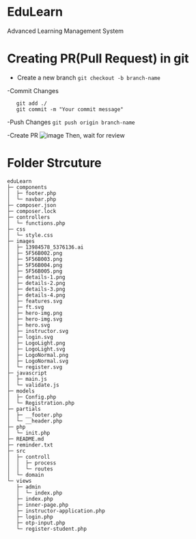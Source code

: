 # EduLearn

Advanced Learning Management System

# Creating PR(Pull Request) in git

- Create a new branch
  `git checkout -b branch-name`

-Commit Changes

```
   git add ./
   git commit -m "Your commit message"
```

-Push Changes
`git push origin branch-name`

-Create PR
![image](https://github.com/jjd214/eduLearn/assets/53577436/856ade97-7c96-4ba0-9902-66357b9333b7)
Then, wait for review

# Folder Strcuture

```
eduLearn
├─ components
│  ├─ footer.php
│  └─ navbar.php
├─ composer.json
├─ composer.lock
├─ controllers
│  └─ functions.php
├─ css
│  └─ style.css
├─ images
│  ├─ 13984578_5376136.ai
│  ├─ 5F56B002.png
│  ├─ 5F56B003.png
│  ├─ 5F56B004.png
│  ├─ 5F56B005.png
│  ├─ details-1.png
│  ├─ details-2.png
│  ├─ details-3.png
│  ├─ details-4.png
│  ├─ features.svg
│  ├─ ft.svg
│  ├─ hero-img.png
│  ├─ hero-img.svg
│  ├─ hero.svg
│  ├─ instructor.svg
│  ├─ login.svg
│  ├─ LogoLight.png
│  ├─ LogoLight.svg
│  ├─ LogoNormal.png
│  ├─ LogoNormal.svg
│  └─ register.svg
├─ javascript
│  ├─ main.js
│  └─ validate.js
├─ models
│  ├─ Config.php
│  └─ Registration.php
├─ partials
│  ├─ __footer.php
│  └─ __header.php
├─ php
│  └─ init.php
├─ README.md
├─ reminder.txt
├─ src
│  ├─ controll
│  │  ├─ process
│  │  └─ routes
│  └─ domain
└─ views
   ├─ admin
   │  └─ index.php
   ├─ index.php
   ├─ inner-page.php
   ├─ instructor-application.php
   ├─ login.php
   ├─ otp-input.php
   └─ register-student.php
```